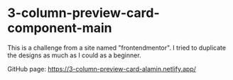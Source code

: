 # 3-column-preview-card-component-main

This is a challenge from a site named "frontendmentor". I tried to duplicate the designs as much as I could as a beginner.

GitHub page: https://3-column-preview-card-alamin.netlify.app/
